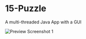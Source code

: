 # 15-Puzzle
A multi-threaded Java App with a GUI



![Preview Screenshot 1](https://user-images.githubusercontent.com/54665027/145910825-3fe89fe5-1397-45d3-8e47-ae30ba974765.png)

